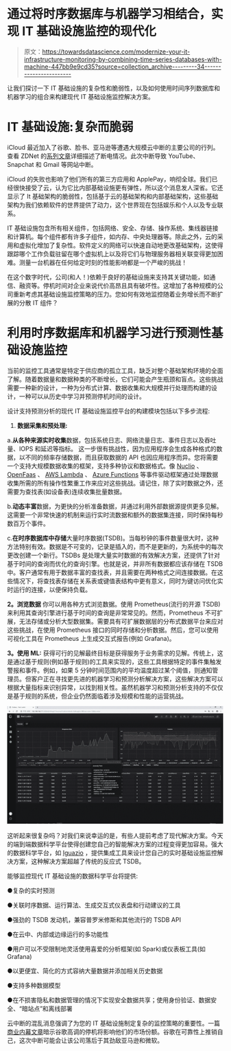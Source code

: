 # 通过将时序数据库与机器学习相结合，实现 IT 基础设施监控的现代化

> 原文：<https://towardsdatascience.com/modernize-your-it-infrastructure-monitoring-by-combining-time-series-databases-with-machine-447bb9e9cd35?source=collection_archive---------34----------------------->

让我们探讨一下 IT 基础设施的复杂性和脆弱性，以及如何使用时间序列数据库和机器学习的组合来构建现代 IT 基础设施监控解决方案。

# **IT 基础设施:复杂而脆弱**

iCloud 最近加入了谷歌、脸书、亚马逊等遭遇大规模云中断的主要公司的行列。查看 ZDNet 的[系列文章](https://www.zdnet.com/search/?q=cloud+outages)详细描述了断电情况。此次中断导致 YouTube、Snapchat 和 Gmail 等网站中断。

iCloud 的失败也影响了他们所有的第三方应用和 ApplePay，响彻全球。我们已经很快接受了云，认为它比内部基础设施更有弹性，所以这个消息发人深省。它还显示了 It 基础架构的脆弱性，包括基于云的基础架构和内部基础架构，这些基础架构为我们依赖软件的世界提供了动力，这个世界现在包括娱乐和个人以及专业联系。

IT 基础设施包含所有相关组件，包括网络、安全、存储、操作系统、集线器链接和计算机。每个组件都有许多子组件，如内存、中央处理器等。除此之外，云的采用和虚拟化增加了复杂性。软件定义的网络可以快速自动地更改基础架构，这使得跟踪哪个工作负载驻留在哪个虚拟机上以及将它们与物理服务器相关联变得更加困难。测量一台机器在任何给定时刻的性能影响都是一个严峻的挑战！

在这个数字时代，公司(和人！)依赖于良好的基础设施来支持其关键功能，如通信、融资等。停机时间对企业来说代价高昂且具有破坏性。这增加了各种规模的公司重新考虑其基础设施监控策略的压力。您如何有效地监控随着业务增长而不断扩展的分散 IT 组件？

# **利用时序数据库和机器学习进行预测性基础设施监控**

当前的监控工具通常是特定于供应商的孤立工具，缺乏对整个基础架构环境的全面了解。随着数据量和数据种类的不断增长，它们可能会产生瓶颈和盲点。这些挑战需要一种新的设计，一种为分布式计算、数据收集和大规模并行处理而构建的设计，一种可以从历史中学习并预测停机时间的设计。

设计支持预测分析的现代 IT 基础设施监控平台的构建模块包括以下多步流程:

1.  **数据采集和预处理:**

a.**从各种来源实时收集**数据，包括系统日志、网络流量日志、事件日志以及吞吐量、IOPS 和延迟等指标。
这一步很有挑战性，因为应用程序会生成各种格式的数据，以不同的频率存储数据，而且获取数据的 API 也因应用程序而异。您将需要一个支持大规模数据收集的框架，支持多种协议和数据格式。像 [Nuclio](http://nuclio.io) 、 [OpenFaas](https://www.openfaas.com/) 、 [AWS Lambda](https://aws.amazon.com/lambda/) 、 [Azure Functions](https://azure.microsoft.com/en-in/services/functions/) 等事件驱动框架通过处理数据收集所需的所有操作性繁重工作来应对这些挑战。请记住，除了实时数据之外，还需要为查找表(如设备表)连续收集批量数据。

b.**动态丰富**数据，为更快的分析准备数据，并通过利用外部数据源提供更多见解。这需要一个非常快速的机制来运行实时流数据和额外的数据集连接，同时保持每秒数百万个事件。

c.**在时序数据库中存储**大量时序数据(TSDB)。当每秒钟的事件数量很大时，这种方法特别有效。数据是不可变的，记录是插入的，而不是更新的，为系统中的每次更改创建一个新行。TSDBs 是处理大量实时数据的有效解决方案，还提供了针对基于时间的查询而优化的查询引擎。也就是说，并非所有数据都应该存储在 TSDB 中。客户通常有用于数据丰富的查找表，并且需要在两种格式之间连接数据。在这些情况下，将查找表存储在关系表或键值表结构中更有意义，同时为键访问优化实时运行的连接，以便保持负载。

**2。浏览数据** 你可以用各种方式浏览数据。使用 Prometheus(流行的开源 TSDB)来利用其查询引擎进行基于时间的查询是非常常见的。然而，Prometheus 不可扩展，无法存储或分析大型数据集。需要具有可扩展数据层的分布式数据平台来应对这些挑战，在使用 Prometheus 接口的同时存储和分析数据。然后，您可以使用可视化工具在 Prometheus 上生成交互式报告(例如 Grafana)。

**3。使用 ML:** 获得可行的见解最终目标是获得服务于业务需求的见解。传统上，这是通过基于规则(例如基于规则)的工具来实现的，这些工具根据特定的事件集触发警报和事件。例如，如果 5 分钟时间范围内的平均温度超过某个阈值，则通知管理员。但客户正在寻找更先进的机器学习和预测分析解决方案，这些解决方案可以根据大量指标来识别异常，以找到相关性。虽然机器学习和预测分析支持的不仅仅是基于规则的系统，但企业仍然面临着涉及规模和性能的运营挑战。

![](img/8d71391558b43757f98f273abcabd727.png)

这听起来很复杂吗？对我们来说幸运的是，有些人提前考虑了现代解决方案。今天的端到端数据科学平台使得创建您自己的智能解决方案的过程变得更加容易。强大的数据科学平台，如 [Iguazio](http://www.iguazio.com) ，提供集成工具来设计您自己的实时基础设施监控解决方案，这种解决方案超越了传统的反应式 TSDB。

能够监控现代 IT 基础设施的数据科学平台将提供:

●复杂的实时预测

●关联时序数据、运行算法、生成交互式仪表盘和行动建议的工具

●强劲的 TSDB 发动机，兼容普罗米修斯和其他流行的 TSDB API

●在云中、内部或边缘运行的多功能性

●用户可以不受限制地灵活使用喜爱的分析框架(如 Spark)或仪表板工具(如 Grafana)

●以更便宜、简化的方式容纳大量数据并添加相关历史数据

●支持多种数据模型

●在不损害隐私和数据管理的情况下实现安全数据共享；使用身份验证、数据安全、“暗站点”和离线部署

云中断的混乱消息强调了为您的 IT 基础设施制定复杂的监控策略的重要性。一篇[商业内幕文章](https://www.businessinsider.com/google-cloud-outage-could-undercut-reliability-uptime-2019-6)暗示谷歌高调的停机将影响他们的市场份额。谷歌在可靠性上推销自己，这次中断可能会让该公司落后于其劲敌亚马逊和微软。
